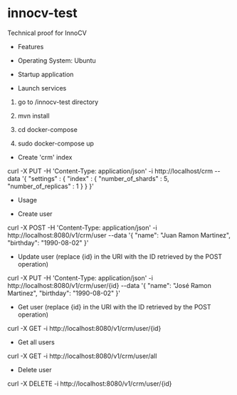 # innocv-test
Technical proof for InnoCV

* Features

- Operating System: Ubuntu

* Startup application

- Launch services

1. go to /innocv-test directory

2. mvn install

3. cd docker-compose

4. sudo docker-compose up

- Create 'crm' index

curl -X PUT -H 'Content-Type: application/json' -i http://localhost/crm --data '{
"settings" : { "index" : { "number_of_shards" : 5, "number_of_replicas" : 1 } }
}'

* Usage

- Create user

curl -X POST -H 'Content-Type: application/json' -i http://localhost:8080/v1/crm/user --data '{
"name": "Juan Ramon Martinez",
"birthday": "1990-08-02"
}'

- Update user (replace {id} in the URI with the ID retrieved by the POST operation)

curl -X PUT -H 'Content-Type: application/json' -i http://localhost:8080/v1/crm/user/{id} --data '{
"name": "José Ramon Martinez",
"birthday": "1990-08-02"
}'

- Get user (replace {id} in the URI with the ID retrieved by the POST operation)

curl -X GET -i http://localhost:8080/v1/crm/user/{id}

- Get all users

curl -X GET -i http://localhost:8080/v1/crm/user/all

-  Delete user

curl -X DELETE -i http://localhost:8080/v1/crm/user/{id}